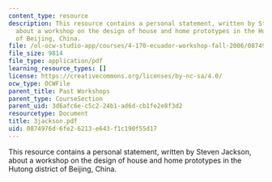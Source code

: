 ```yaml
---
content_type: resource
description: This resource contains a personal statement, written by Steven Jackson,
  about a workshop on the design of house and home prototypes in the Hutong district
  of Beijing, China.
file: /ol-ocw-studio-app/courses/4-170-ecuador-workshop-fall-2006/0874976d6fe26213e643f1c190f55d17_3jackson.pdf
file_size: 9814
file_type: application/pdf
learning_resource_types: []
license: https://creativecommons.org/licenses/by-nc-sa/4.0/
ocw_type: OCWFile
parent_title: Past Workshops
parent_type: CourseSection
parent_uid: 3d6afc6e-c5c2-24b1-ad6d-cb1fe2e8f3d2
resourcetype: Document
title: 3jackson.pdf
uid: 0874976d-6fe2-6213-e643-f1c190f55d17
---
```

This resource contains a personal statement, written by Steven Jackson, about a workshop on the design of house and home prototypes in the Hutong district of Beijing, China.